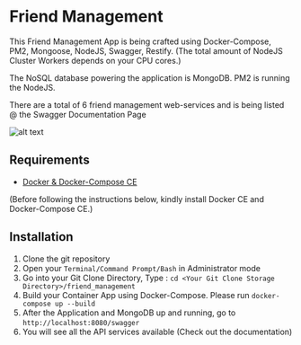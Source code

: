 # Friend Management

This Friend Management App is being crafted using Docker-Compose, PM2, Mongoose, NodeJS, Swagger, Restify. 
(The total amount of NodeJS Cluster Workers depends on your CPU cores.)

The NoSQL database powering the application is MongoDB. PM2 is running the NodeJS.

There are a total of 6 friend management web-services and is being listed @ the Swagger Documentation Page

![alt text](http://snappyimages.nextwavesrl.netdna-cdn.com/img/91819cb693dfd63333ad25ef2a4f0aa6.png)

## Requirements

- [Docker & Docker-Compose CE](https://www.docker.com/)

(Before following the instructions below, kindly install Docker CE and Docker-Compose CE.)

## Installation

1. Clone the git repository  
2. Open your `Terminal/Command Prompt/Bash` in Administrator mode
3. Go into your Git Clone Directory, Type : `cd <Your Git Clone Storage Directory>/friend_management`
3. Build your Container App using Docker-Compose. Please run `docker-compose up --build`
4. After the Application and MongoDB up and running, go to  `http://localhost:8080/swagger`
5. You will see all the API services available (Check out the documentation)
